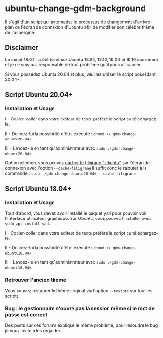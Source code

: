 # ubuntu-change-gdm-background
Il s'agit d'un script qui automatise le processus de changement d'arrière-plan de l'écran de connexion 
d'Ubuntu afin de modifier son célèbre thème de l'aubergine.

## Disclaimer
Le script 18.04+ a été testé sur Ubuntu 18.04, 18.10, 19.04 et 19,10 seulement et je ne suis pas 
responsable de tout problème qu'il pourrait causer.

Si vous possédez Ubuntu 20.04 et plus, veuillez utiliser le script possédant 20.04+.

## Script Ubuntu 20.04+
### Installation et Usage

I - Copier-coller dans votre éditeur de texte préféré le script ou téléchargez-le.

II - Donnez-lui la possibilité d'être exécuté  : `chmod +x gdm-change-ubuntu20.04+`. 

III - Lancez-le en tant qu'administrateur avec `sudo ./gdm-change-ubuntu20.04+`.

Optionnelement vous pouvez [cacher le filigrane "Ubuntu"](https://askubuntu.com/questions/1150894/how-to-remove-change-ubuntu-logo-in-the-loging-page-ubuntu-19-04) sur l'écran de connexion avec l'option
`--cache-filigrane`
il suffit donc le rajouter à la commande :
`sudo ./gdm-change-ubuntu20.04+ --cache-filigrane`

## Script Ubuntu 18.04+
### Installation et Usage

Tout d'abord, vous devez avoir installé le paquet yad pour pouvoir voir l'interface utilisateur graphique. 
Sur Ubuntu, vous pouvez l'installer avec `sudo apt install yad`.  

I - Copier-coller dans votre éditeur de texte préféré le script ou téléchargez-le.

II - Donnez-lui la possibilité d'être exécuté  : `chmod +x gdm-change-ubuntu18.04+`. 

III - Lancez-le en tant qu'administrateur avec `sudo ./gdm-change-ubuntu18.04+`.

### Retrouver l'ancien thème 

Vous pouvez restaurer le thème original via l'option `--restore` sur tout les scripts.

### Bug : le gestionnaire n'ouvre pas la session même si le mot de passe est correct
Des posts sur des forums explique le même problème, pour résoudre le bug je vous invite à les regarder.
